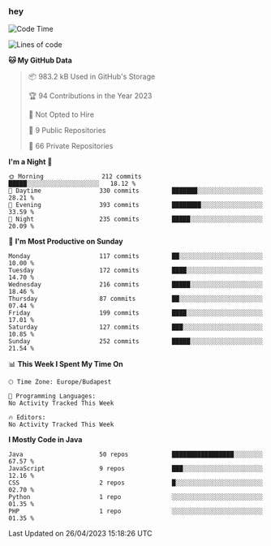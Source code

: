### hey

<!--START_SECTION:waka-->
![Code Time](http://img.shields.io/badge/Code%20Time-884%20hrs%2054%20mins-blue)

![Lines of code](https://img.shields.io/badge/From%20Hello%20World%20I%27ve%20Written-888.7%20thousand%20lines%20of%20code-blue)

**🐱 My GitHub Data** 

> 📦 983.2 kB Used in GitHub's Storage 
 > 
> 🏆 94 Contributions in the Year 2023
 > 
> 🚫 Not Opted to Hire
 > 
> 📜 9 Public Repositories 
 > 
> 🔑 66 Private Repositories 
 > 
**I'm a Night 🦉** 

```text
🌞 Morning                212 commits         █████░░░░░░░░░░░░░░░░░░░░   18.12 % 
🌆 Daytime                330 commits         ███████░░░░░░░░░░░░░░░░░░   28.21 % 
🌃 Evening                393 commits         ████████░░░░░░░░░░░░░░░░░   33.59 % 
🌙 Night                  235 commits         █████░░░░░░░░░░░░░░░░░░░░   20.09 % 
```
📅 **I'm Most Productive on Sunday** 

```text
Monday                   117 commits         ██░░░░░░░░░░░░░░░░░░░░░░░   10.00 % 
Tuesday                  172 commits         ████░░░░░░░░░░░░░░░░░░░░░   14.70 % 
Wednesday                216 commits         █████░░░░░░░░░░░░░░░░░░░░   18.46 % 
Thursday                 87 commits          ██░░░░░░░░░░░░░░░░░░░░░░░   07.44 % 
Friday                   199 commits         ████░░░░░░░░░░░░░░░░░░░░░   17.01 % 
Saturday                 127 commits         ███░░░░░░░░░░░░░░░░░░░░░░   10.85 % 
Sunday                   252 commits         █████░░░░░░░░░░░░░░░░░░░░   21.54 % 
```


📊 **This Week I Spent My Time On** 

```text
🕑︎ Time Zone: Europe/Budapest

💬 Programming Languages: 
No Activity Tracked This Week

🔥 Editors: 
No Activity Tracked This Week
```

**I Mostly Code in Java** 

```text
Java                     50 repos            █████████████████░░░░░░░░   67.57 % 
JavaScript               9 repos             ███░░░░░░░░░░░░░░░░░░░░░░   12.16 % 
CSS                      2 repos             █░░░░░░░░░░░░░░░░░░░░░░░░   02.70 % 
Python                   1 repo              ░░░░░░░░░░░░░░░░░░░░░░░░░   01.35 % 
PHP                      1 repo              ░░░░░░░░░░░░░░░░░░░░░░░░░   01.35 % 
```




 Last Updated on 26/04/2023 15:18:26 UTC
<!--END_SECTION:waka-->
